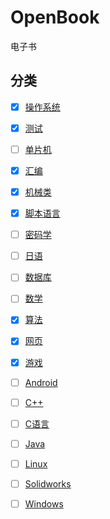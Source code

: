 # OpenBook
电子书
## 分类
- [x] [操作系统](./操作系统/README.md)
- [x] [测试](./测试/README.md)
- [ ] [单片机](./单片机/README.md)
- [x] [汇编](./汇编/README.md)
- [x] [机械类](./机械/README.md)
- [x] [脚本语言](./脚本语言/README.md)
- [ ] [密码学](./密码学/README.md)
- [ ] [日语](./日语/README.md)
- [ ] [数据库](./数据库/README.md)
- [ ] [数学](./数学/README.md)
- [x] [算法](./算法/README.md)
- [x] [网页](./网页/README.md)
- [x] [游戏](./游戏/README.md)
- [ ] [Android](./Android/README.md)
- [ ] [C++](./C++/README.md)
- [ ] [C语言](./C语言/README.md)
- [ ] [Java](./Java/README.md)
- [ ] [Linux](./Linux/README.md)
- [ ] [Solidworks](./Solidworks/README.md)
- [ ] [Windows](./Windows/README.md)

